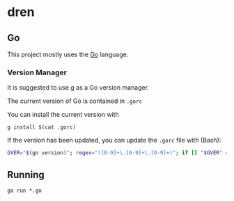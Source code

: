 # dren

## Go

This project mostly uses the [Go](https://go.dev/) language.

### Version Manager

It is suggested to use [g](https://github.com/voidint/g) as a Go version manager.

The current version of Go is contained in `.gorc`

You can install the current version with
```shell
g install $(cat .gorc)
```

If the version has been updated, you can update the `.gorc` file with (Bash):
```bash
GVER="$(go version)"; regex="([0-9]+\.[0-9]+\.[0-9]+)"; if [[ "$GVER" =~ $regex ]]; then echo "${BASH_REMATCH[1]}"; fi > .gorc
```

## Running

```shell
go run *.go
```
